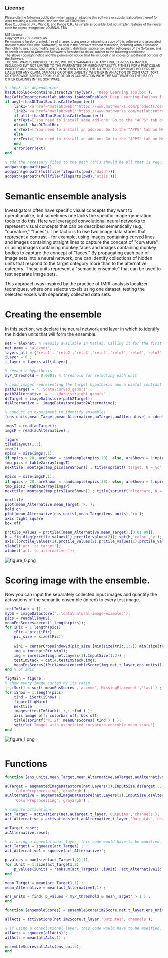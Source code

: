 ### License


<sup><sub> Please cite the following publication when using or adapting this software or substantial portion thereof for work resulting a publication (also see the CITATION file) :<br/>Rose O., Johnson J.K., Wang B. and Ponce C.R.; As simple as possible, but not simpler: features of the neural code for object recognition; JOURNAL TBA<br/><br/>MIT License<br/>Copyright (c) 2021 PonceLab<br/>Permission is hereby granted, free of charge, to any person obtaining a copy of this software and associated documentation files (the "Software"), to deal in the Software without restriction, including without limitation the rights to use, copy, modify, merge, publish, distribute, sublicense, and/or sell copies of the Software, and to permit persons to whom the Software is furnished to do so, subject to the following conditions:<br/>The above copyright notice and this permission notice shall be included in all copies or substantial portions of the Software.<br/>THE SOFTWARE IS PROVIDED "AS IS", WITHOUT WARRANTY OF ANY KIND, EXPRESS OR IMPLIED, INCLUDING BUT NOT LIMITED TO THE WARRANTIES OF MERCHANTABILITY, FITNESS FOR A PARTICULAR PURPOSE AND NONINFRINGEMENT. IN NO EVENT SHALL THE AUTHORS OR COPYRIGHT HOLDERS BE LIABLE FOR ANY CLAIM, DAMAGES OR OTHER LIABILITY, WHETHER IN AN ACTION OF CONTRACT, TORT OR OTHERWISE, ARISING FROM, OUT OF OR IN CONNECTION WITH THE SOFTWARE OR THE USE OR OTHER DEALINGS IN THE SOFTWARE. </sup></sub>


```Matlab
% check for dependencies
hasDLToolBox=contains(struct2array(ver), 'Deep Learning Toolbox');
hasCaffeImporter=matlab.addons.isAddonEnabled('Deep Learning Toolbox Importer for Caffe Models');
if any(~[hasDLToolBox,hasCaffeImporter])
    link1='<a href="matlab:web(''https://www.mathworks.com/products/deep-learning.html?s_tid=srchtitle'')">''Deep Learning Toolbox''</a>'
    link2='<a href="matlab:web(''https://www.mathworks.com/matlabcentral/fileexchange/61735-deep-learning-toolbox-importer-for-caffe-models?s_tid=srchtitle'')">''Caffe Importer''</a>'
    if all(~[hasDLToolBox,hasCaffeImporter])
    errText=['You need to install some add-ons: Go to the "APPS" tab on MATLAB and search for "Deep Learning Toolbox" and "Deep Learning Toolbox Importer for Caffe Models". Verify you have the right ones by checking them against these websites: ',link1,' AND ',link2] ;
    elseif ~hasDLToolBox
    errText=['You need to install an add-on: Go to the "APPS" tab on MATLAB and search for "Deep Learning Toolbox". Verify you have the right one by checking it against this website: ',link1] ;
    else
    errText=['You need to install an add-on: Go to the "APPS" tab on MATLAB and search for "Deep Learning Toolbox Importer for Caffe Models". Verify you have the right one by checking it against this website: ',link2] ;
    end
    error(errText)
end

% add the necessary files to the path (this should be all that is required)
addpath(genpath(pwd))
addpath(genpath(fullfile(fileparts(pwd),'data')))
addpath(genpath(fullfile(fileparts(pwd),'utils')))
```

# Semantic ensemble analysis


Investigators often have specific visual concepts they want to operationalize, but sometimes one lacks the specific image-generation tools to do this. Here we leveraged convolutional neural networks to represent visual concepts that can be described semantically (e.g., "curvature," "faces"). The tactic is to use two image data stores that represent a contrast - for example, using images containing curved lines and images containing straight lines to capture the concept of "curvature", or using images containing monkey faces and images containing monkey bodies to capture the concept of "faces." By propagating each pair of image sets into a neural network, one can identify collections of hidden units that respond to the target category more than to the alternative category. These units represent a "semantic ensemble" that can be used to test separate image sets. 


  


This approach was inspired by the practice of fMRI-analysis localizer techniques, where one selects voxels using one dataset, testing the selected voxels with separately collected data sets. 


# Creating the ensemble


In this section, we declare the neural network and layer in which to identify the hidden units that will form the ensemble.



```Matlab
net = alexnet; % readily available in Matlab. Calling it for the first time will prompt a way to download it from Mathworks.
net_name = 'alexnet';
layers_all = {'relu1', 'relu2','relu3','relu4','relu5','relu6','relu7','fc8'} ;
iLayer = 6 ; 
t_layer = layers_all{iLayer} ;

% semantic hypothesis
myP_threshold = 0.0001; % threshold for selecting each unit

% Load images representing the target hypothesis and a useful contrast (alternative)
path2Target = '..\data\curved_gabors' ;
path2Alternative  = '..\data\straight_gabors' ;
dsTarget = imageDatastore(path2Target);
dsAlternative =  imageDatastore(path2Alternative);

% conduct an experiment to identify ensembles
[ens_units,mean_Target,mean_Alternative,auTarget,auAlternative] = identifyEnsemble(dsTarget,dsAlternative,net,t_layer,myP_threshold);

imgsT = read(auTarget);
imgsP = read(auAlternative) ;

figure
tiledlayout(1,3);
rng(2)
npics = size(imgsT,1);
if npics > 20, areShown = randsample(npics,20); else, areShown = 1:npics; end
tmp_pics = table2array(imgsT);
nexttile; montage(tmp_pics(areShown)) ; title(sprintf('target, N = %d',npics));

npics = size(imgsP,1);
if npics > 20, areShown = randsample(npics,20); else, areShown = 1:npics; end
tmp_pics2 =table2array(imgsP);
nexttile; montage(tmp_pics2(areShown)) ; title(sprintf('alternate, N = %d',npics));

nexttile
plot(mean_Alternative,mean_Target,'k.');
hold on
plot(mean_Alternative(ens_units),mean_Target(ens_units),'ro');
axis tight square
box off

prctile_values = prctile([mean_Alternative,mean_Target],[0.01 99]);
h = fig_diag(prctile_values(1),prctile_values(2)); set(h,'color','y');
axis([prctile_values(1),prctile_values(2),prctile_values(1),prctile_values(2)]);
ylabel('act. to target');
xlabel('act. to alternatives');
```


![figure_0.png](Semantic_Ensemble_Analysis_images/figure_0.png)

# Scoring image with the ensemble.


Now you can input the separately collected input images and quantify the activations of the semantic ensemble (in red) to every test image.



```Matlab
testImStack = [] ;
myDS = imageDatastore('..\data\natural-image-examples');
pics = readall(myDS);
meanEnsScores=zeros(1,length(pics));
for iPic = 1:length(pics)
    tPic = pics{iPic};
    pic_size = size(tPic);

    win1 = centerCropWindow2d(pic_size,[min(size(tPic,1:2)) min(size(tPic,1:2))]);
    img = imcrop(tPic,win1);
    img = imresize(img,net.Layers(1).InputSize(1:2)) ;
    testImStack = cat(4,testImStack,img);
    meanEnsScores(iPic)=mean(ensembleScore(img,net,t_layer,ens_units));
end % of iPic

figMain = figure ;
% show every image sorted by its ratio
[~,iSort] = sort( meanEnsScores ,'ascend','MissingPlacement','last') ;
for iShow = 1:length(pics)
    tInd = iSort(iShow) ;
    figure(figMain)
    nexttile
    imagesc(testImStack(:,:,:,tInd ) );
    axis image off; colorbar off; box off;
    title(sprintf('%1.2f',meanEnsScores( tInd ) ) );
    sgtitle('Images with associated curvature ensemble mean score')
end
```


![figure_1.png](Semantic_Ensemble_Analysis_images/figure_1.png)


```Matlab

```

# Functions

```Matlab
function [ens_units,mean_Target,mean_Alternative,auTarget,auAlternative] = identifyEnsemble(dsTarget,dsAlternative,net,t_layer,myP_threshold)

auTarget = augmentedImageDatastore(net.Layers(1).InputSize,dsTarget,...
    'ColorPreprocessing','gray2rgb') ;
auAlternative = augmentedImageDatastore(net.Layers(1).InputSize,dsAlternative,...
    'ColorPreprocessing','gray2rgb') ;

% compute activations
act_Target = activations(net,auTarget,t_layer,'OutputAs','channels');
act_Alternative = activations(net,auAlternative,t_layer,'OutputAs','channels');

auTarget.reset;
auAlternative.reset;

% if using a convolutional layer, this code would have to be modified.
act_Target1 = squeeze(act_Target)';
act_Alternative1 = squeeze(act_Alternative)';

p_values = nan(size(act_Target1,2),1);
for iUnit = 1:size(act_Target1,2)
    p_values(iUnit) = ranksum(act_Target1(:,iUnit), act_Alternative1(:,iUnit),'tail','right' ) ; % right x > left
end

mean_Target = mean(act_Target1,1) ;
mean_Alternative = mean(act_Alternative1,1) ;

ens_units = find( p_values < myP_threshold & mean_Target' > 1 ) ;
end

function [ensembleScores] = ensembleScore(im2Score,net,t_layer,ens_units)

allActs = activations(net,im2Score,t_layer,'OutputAs','channels');

% if using a convolutional layer, this code would have to be modified.
allActs = squeeze(allActs)';
allActs = mean(allActs,1) ;

ensembleScores=allActs(ens_units);
end
```

